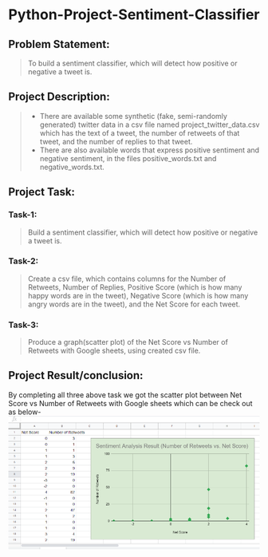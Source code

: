 # Python-Project-Sentiment-Classifier

## Problem Statement: 
>To build a sentiment classifier, which will detect how positive or negative a tweet is.

## Project Description:
> * There are available some synthetic (fake, semi-randomly generated) twitter data in a csv file named project_twitter_data.csv which has the text of a tweet, the number of retweets of that tweet, and the number of replies to that tweet.
> * There are also available  words that express positive sentiment and negative sentiment, in the files positive_words.txt and negative_words.txt.

## Project Task:
### Task-1:
> Build a sentiment classifier, which will detect how positive or negative a tweet is.
### Task-2:
> Create a csv file, which contains columns for the Number of Retweets, Number of Replies, Positive Score (which is how many happy words are in the tweet), Negative Score (which is how many angry words are in the tweet), and the Net Score for each tweet.
### Task-3:
> Produce a graph(scatter plot) of the Net Score vs Number of Retweets with Google sheets, using created csv file.
## Project Result/conclusion:
By completing all three above task we got the scatter plot between Net Score vs Number of Retweets with Google sheets which can be check out as below-
![Sentiment Classifier result](/result.png)
